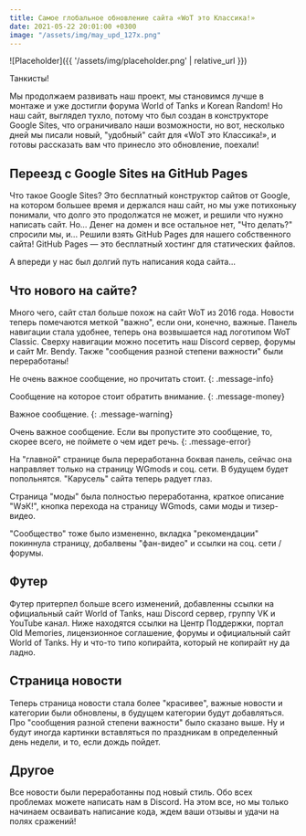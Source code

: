 ```yaml
---
title: Самое глобальное обновление сайта «WoT это Классика!»
date: 2021-05-22 20:01:00 +0300
image: "/assets/img/may_upd_127x.png"
---
```

<p style="display: none">Ремоделинг от kinasura выходит на новый уровень!</p>

![Placeholder]({{ '/assets/img/placeholder.png' | relative_url }})

Танкисты!

Мы продолжаем развивать наш проект, мы становимся лучше в монтаже и уже достигли форума World of Tanks и Korean Random! Но наш сайт, выглядел тухло, потому что был создан в конструкторе Google Sites, что ограничивало наши возможности, но вот, несколько дней мы писали новый, "удобный" сайт для «WoT это Классика!», и готовы рассказать вам что принесло это обновление, поехали!

## Переезд с Google Sites на GitHub Pages

Что такое Google Sites? Это бесплатный конструктор сайтов от Google, на котором большее время и держался наш сайт, но мы уже потихоньку понимали, что долго это продолжатся не может, и решили что нужно написать сайт. Но... Денег на домен и все остальное нет, "Что делать?" спросили мы, и... Решили взять GitHub Pages для нашего собственного сайта! GitHub Pages — это бесплатный хостинг для статических файлов.

А впереди у нас был долгий путь написания кода сайта...

## Что нового на сайте?

Много чего, сайт стал больше похож на сайт WoT из 2016 года. Новости теперь помечаются меткой "важно", если они, конечно, важные. Панель навигации стала удобнее, теперь она возвышается над логотипом WoT Classic. Сверху навигации можно посетить наш Discord сервер, форумы и сайт Mr. Bendy. Также "сообщения разной степени важности" были переработаны!

Не очень важное сообщение, но прочитать стоит.
{: .message-info}

Сообщение на которое стоит обратить внимание.
{: .message-money}

Важное сообщение.
{: .message-warning}

Очень важное сообщение. Если вы пропустите это сообщение, то, скорее всего, не поймете о чем идет речь.
{: .message-error}

На "главной" странице была переработанна боквая панель, сейчас она направляет только на страницу WGmods и соц. сети. В будущем будет попольнятся. "Карусель" сайта теперь радует глаз.

Страница "моды" была полностью переработанна, краткое описание "WэК!", кнопка перехода на страницу WGmods, сами моды и тизер-видео.

"Сообщество" тоже было измененно, вкладка "рекомендации" покиннула страницу, добалвены "фан-видео" и ссылки на соц. сети / форумы.

## Футер

Футер притерпел больше всего изменений, добавленны ссылки на официальный сайт World of Tanks, наш Discord сервер, группу VK и YouTube канал. Ниже находятся ссылки на Центр Поддержки, портал Old Memories, лицензионное соглашение, форумы и официальный сайт World of Tanks. Ну и что-то типо копирайта, который не копирайт ну да ладно.


## Страница новости

Теперь страница новости стала более "красивее", важные новости и категории были обновлены, в будущем категории будут добавляться. Про "сообщения разной степени важности" было сказано выше. Ну и будут иногда картинки вставляться по праздникам в определенный день недели, и то, если дождь пойдет.


## Другое

Все новости были переработанны под новый стиль. Обо всех проблемах можете написать нам в Discord.
На этом все, но мы только начинаем осваивать написание кода, ждем ваши отзывы и удачи на полях сражений!